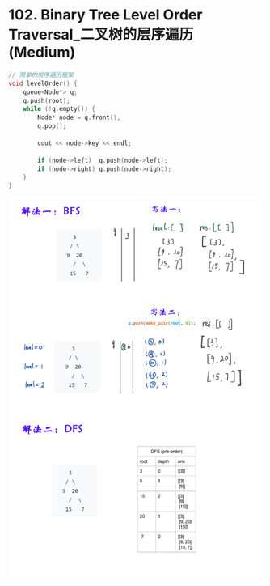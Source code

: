 # 102. Binary Tree Level Order Traversal_二叉树的层序遍历 (Medium)

```cpp
// 简单的层序遍历框架
void levelOrder() {
    queue<Node*> q;
    q.push(root);
    while (!q.empty()) {
        Node* node = q.front();
        q.pop();

        cout << node->key << endl;

        if (node->left)  q.push(node->left);
        if (node->right) q.push(node->right);
    }
}
```



![solve](https://raw.githubusercontent.com/KimmiGYH/LeetCode_Notes_Public/master/Section05_Solutions/0102_Binary%20Tree%20Level%20Order%20Traversal_%E4%BA%8C%E5%8F%89%E6%A0%91%E7%9A%84%E5%B1%82%E5%BA%8F%E9%81%8D%E5%8E%86/solve.png)
